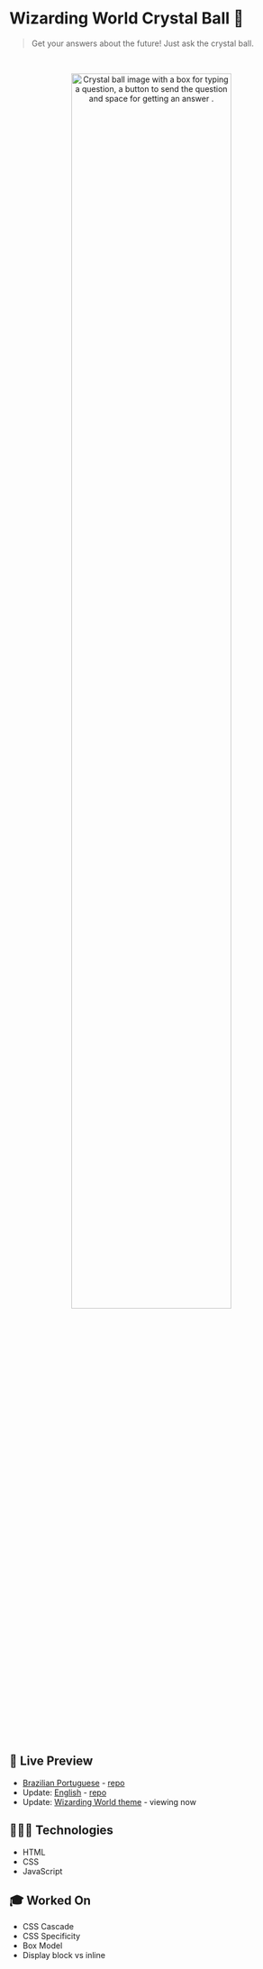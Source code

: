 # Wizarding World Crystal Ball 🔮

> Get your answers about the future! Just ask the crystal ball.

<br>

<p align="center">
  <img alt="Crystal ball image with a box for typing a question, a button to send the question and space for getting an answer ." src="./.github/ww-crystal-ball.png" width="75%" />
</p>

<br>

## 📝 Live Preview 

- [Brazilian Portuguese](https://diegommagno.com/github/rocketseat/events/explorer-marathon/explorer-marathon-01/crystal-ball/pt-br/) - [repo](https://github.com/diegommagno/rocketseat/tree/main/events/explorer-marathon/explorer-marathon-01/crystal-ball/pt-br)
- Update: [English](https://diegommagno.com/github/rocketseat/events/explorer-marathon/explorer-marathon-01/crystal-ball/en/) - [repo](https://github.com/diegommagno/rocketseat/tree/main/events/explorer-marathon/explorer-marathon-01/crystal-ball/en)
- Update: [Wizarding World theme](https://diegommagno.com/github/rocketseat/events/explorer-marathon/explorer-marathon-01/wizarding-world-crystal-ball) - viewing now

## 🧑🏻‍💻 Technologies

- HTML
- CSS
- JavaScript

## 🎓 Worked On

- CSS Cascade
- CSS Specificity
- Box Model
- Display block vs inline